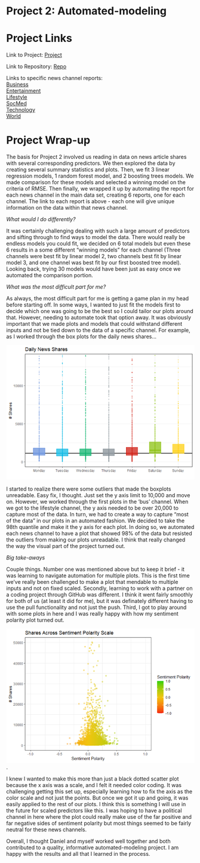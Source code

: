 Project 2: Automated-modeling
================

# **Project Links**

Link to Project: [Project](https://github.com/ecbrown7/ST558_project2)

Link to Repository: [Repo](https://github.com/ecbrown7/ST558_project2)

Links to specific news channel reports:  
[Business](https://github.com/ecbrown7/ST558_project2/blob/main/bus.md)  
[Entertainment](https://github.com/ecbrown7/ST558_project2/blob/main/entertainment.md)  
[Lifestyle](https://github.com/ecbrown7/ST558_project2/blob/main/lifestyle.md)  
[SocMed](https://github.com/ecbrown7/ST558_project2/blob/main/socmed.md)  
[Technology](https://github.com/ecbrown7/ST558_project2/blob/main/tech.md)  
[World](https://github.com/ecbrown7/ST558_project2/blob/main/world.md)

# **Project Wrap-up**

The basis for Project 2 involved us reading in data on news article
shares with several corresponding predictors. We then explored the data
by creating several summary statistics and plots. Then, we fit 3 linear
regression models, 1 random forest model, and 2 boosting trees models.
We made comparison for these models and selected a winning model on the
criteria of RMSE. Then finally, we wrapped it up by automating the
report for each news channel in the main data set, creating 6 reports,
one for each channel. The link to each report is above - each one will
give unique information on the data within that news channel.

*What would I do differently?*

It was certainly challenging dealing with such a large amount of
predictors and sifting through to find ways to model the data. There
would really be endless models you could fit, we decided on 6 total
models but even these 6 results in a some different “winning models” for
each channel (Three channels were best fit by linear model 2, two
channels best fit by linear model 3, and one channel was best fit by our
first boosted tree model). Looking back, trying 30 models would have
been just as easy once we automated the comparison portion.

*What was the most difficult part for me?*

As always, the most difficult part for me is getting a game plan in my
head before starting off. In some ways, I wanted to just fit the models
first to decide which one was going to be the best so I could tailor our
plots around that. However, needing to automate took that option away.
It was obviously important that we made plots and models that could
withstand different inputs and not be tied down to the data of a
specific channel. For example, as I worked through the box plots for the
daily news shares…

![](https://github.com/ecbrown7/ST558_project2/blob/main/README_files/figure-gfmunnamed-chunk-8-1.png)

I started to realize there were some outliers that made the boxplots
unreadable. Easy fix, I thought. Just set the y axis limit to 10,000 and
move on. However, we worked through the first plots in the ‘bus’
channel. When we got to the lifestyle channel, the y axis needed to be
over 20,000 to capture most of the data. In turn, we had to create a way
to capture “most of the data” in our plots in an automated fashion. We
decided to take the 98th quantile and make it the y axis for each plot.
In doing so, we automated each news channel to have a plot that showed
98% of the data but resisted the outliers from making our plots
unreadable. I think that really changed the way the visual part of the
project turned out.

*Big take-aways*

Couple things. Number one was mentioned above but to keep it brief - it
was learning to navigate automation for multiple plots. This is the
first time we’ve really been challenged to make a plot that mendable to
multiple inputs and not on fixed scaled. Secondly, learning to work with
a partner on a coding project through GitHub was different. I think it
went fairly smoothly for both of us (at least it did for me), but it was
definately different having to use the pull functionality and not just
the push. Third, I got to play around with some plots in here and I was
really happy with how my sentiment polarity plot turned out.

![](https://github.com/ecbrown7/ST558_project2/blob/main/README_files/figure-gfmunnamed-chunk-9-1.png).

I knew I wanted to make this more than just a black dotted scatter plot
because the x axis was a scale, and I felt it needed color coding. It
was challenging getting this set up, especially learning how to fix the
axis as the color scale and not just the points. But once we got it up
and going, it was easily applied to the rest of our plots. I think this
is something I will use in the future for scaled predictors like this. I
was hoping to have a political channel in here where the plot could
really make use of the far positive and far negative sides of sentiment
polarity but most things seemed to be fairly neutral for these news
channels.

Overall, I thought Daniel and myself worked well together and both
contributed to a quality, informative automated-modeling project. I am
happy with the results and all that I learned in the process.
